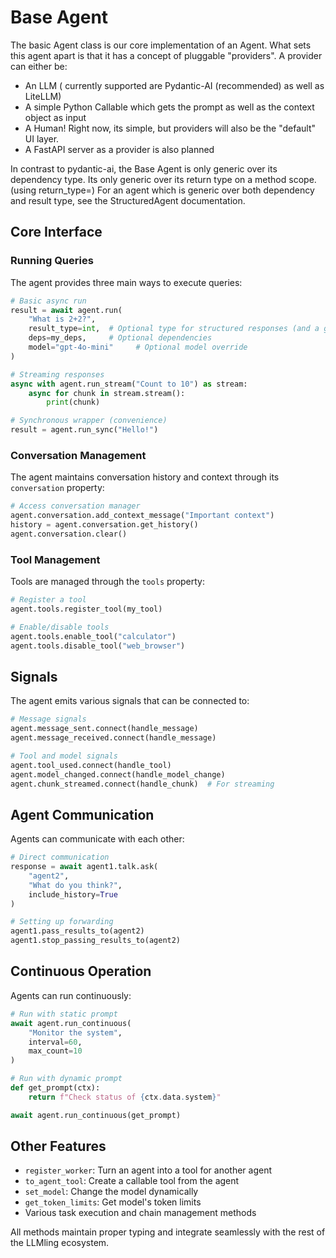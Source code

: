 # Base Agent

The basic Agent class is our core implementation of an Agent.
What sets this agent apart is that it has a concept of pluggable "providers". A provider can either be:

- An LLM ( currently supported are Pydantic-AI (recommended) as well as LiteLLM)
- A simple Python Callable which gets the prompt as well as the context object as input
- A Human! Right now, its simple, but providers will also be the "default" UI layer.
- A FastAPI server as a provider is also planned

In contrast to pydantic-ai, the Base Agent is only generic over its dependency type. Its only generic over its return type on a method scope. (using return_type=)
For an agent which is generic over both dependency and result type, see the StructuredAgent documentation.

## Core Interface

### Running Queries

The agent provides three main ways to execute queries:

```python
# Basic async run
result = await agent.run(
    "What is 2+2?",
    result_type=int,  # Optional type for structured responses (and a generic type)
    deps=my_deps,     # Optional dependencies
    model="gpt-4o-mini"     # Optional model override
)

# Streaming responses
async with agent.run_stream("Count to 10") as stream:
    async for chunk in stream.stream():
        print(chunk)

# Synchronous wrapper (convenience)
result = agent.run_sync("Hello!")
```

### Conversation Management

The agent maintains conversation history and context through its `conversation` property:

```python
# Access conversation manager
agent.conversation.add_context_message("Important context")
history = agent.conversation.get_history()
agent.conversation.clear()
```

### Tool Management

Tools are managed through the `tools` property:

```python
# Register a tool
agent.tools.register_tool(my_tool)

# Enable/disable tools
agent.tools.enable_tool("calculator")
agent.tools.disable_tool("web_browser")
```

## Signals

The agent emits various signals that can be connected to:

```python
# Message signals
agent.message_sent.connect(handle_message)
agent.message_received.connect(handle_message)

# Tool and model signals
agent.tool_used.connect(handle_tool)
agent.model_changed.connect(handle_model_change)
agent.chunk_streamed.connect(handle_chunk)  # For streaming
```

## Agent Communication

Agents can communicate with each other:

```python
# Direct communication
response = await agent1.talk.ask(
    "agent2",
    "What do you think?",
    include_history=True
)

# Setting up forwarding
agent1.pass_results_to(agent2)
agent1.stop_passing_results_to(agent2)
```

## Continuous Operation

Agents can run continuously:

```python
# Run with static prompt
await agent.run_continuous(
    "Monitor the system",
    interval=60,
    max_count=10
)

# Run with dynamic prompt
def get_prompt(ctx):
    return f"Check status of {ctx.data.system}"

await agent.run_continuous(get_prompt)
```

## Other Features

- `register_worker`: Turn an agent into a tool for another agent
- `to_agent_tool`: Create a callable tool from the agent
- `set_model`: Change the model dynamically
- `get_token_limits`: Get model's token limits
- Various task execution and chain management methods

All methods maintain proper typing and integrate seamlessly with the rest of the LLMling ecosystem.
